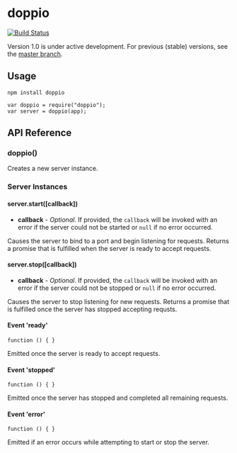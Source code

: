 doppio
======

[![Build Status](https://travis-ci.org/jagoda/doppio.png?branch=1.0)](https://travis-ci.org/jagoda/doppio)

Version 1.0 is under active development. For previous (stable) versions, see the
[master branch](https://github.com/jagoda/doppio/tree/master).

## Usage

	npm install doppio

	var doppio = require("doppio");
	var server = doppio(app);

## API Reference

### doppio()

Creates a new server instance.

### Server Instances

#### server.start([callback])

 + **callback** - _Optional_. If provided, the `callback` will be invoked with
   an error if the server could not be started or `null` if no error occurred.

Causes the server to bind to a port and begin listening for requests. Returns a
promise that is fulfilled when the server is ready to accept requests.

#### server.stop([callback])

 + **callback** - _Optional_. If provided, the `callback` will be invoked with
   an error if the server could not be stopped or `null` if no error occurred.

Causes the server to stop listening for new requests. Returns a promise that is
fulfilled once the server has stopped accepting requsts.

#### Event 'ready'

	function () { }

Emitted once the server is ready to accept requests.

#### Event 'stopped'

	function () { }

Emitted once the server has stopped and completed all remaining requests.

#### Event 'error'

	function () { }

Emitted if an error occurs while attempting to start or stop the server.

[express]: http://expressjs.com/ "Express"
